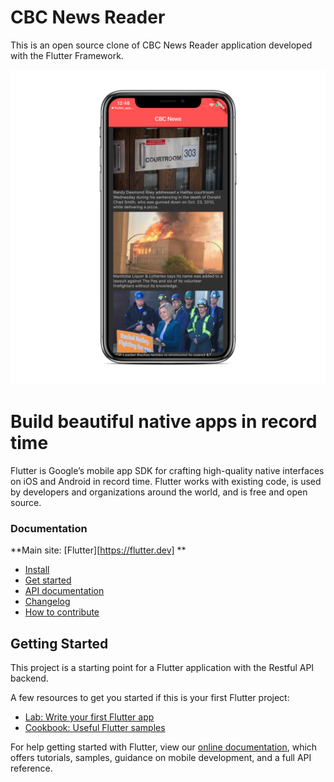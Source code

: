 # CBC News Reader

This is an open source clone of CBC News Reader application developed with the Flutter Framework.

<p align="center">
  <img src="./iphone_screen_shot.png"
       >
</p>


# Build beautiful native apps in record time

Flutter is Google’s mobile app SDK for crafting high-quality native interfaces on iOS and Android in record time. Flutter works with existing code, is used by developers and organizations around the world, and is free and open source.


### Documentation

**Main site: [Flutter][https://flutter.dev] **
* [Install](https://flutter.dev/get-started/install/)
* [Get started](https://flutter.dev/get-started/)
* [API documentation](https://docs.flutter.dev/)
* [Changelog](https://github.com/flutter/flutter/wiki/Changelog)
* [How to contribute](https://github.com/flutter/flutter/blob/master/CONTRIBUTING.md)

## Getting Started

This project is a starting point for a Flutter application with the Restful API backend.

A few resources to get you started if this is your first Flutter project:

- [Lab: Write your first Flutter app](https://flutter.io/docs/get-started/codelab)
- [Cookbook: Useful Flutter samples](https://flutter.io/docs/cookbook)

For help getting started with Flutter, view our 
[online documentation](https://flutter.io/docs), which offers tutorials, 
samples, guidance on mobile development, and a full API reference.
